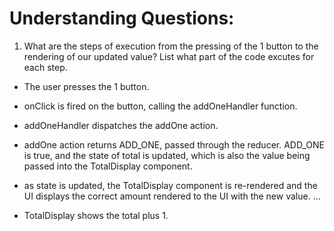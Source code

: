 # Understanding Questions:
1. What are the steps of execution from the pressing of the 1 button to the rendering of our updated value? List what part of the code excutes for each step.
* The user presses the 1 button.
* onClick is fired on the button, calling the addOneHandler function. 
* addOneHandler dispatches the addOne action.
* addOne action returns ADD_ONE, passed through the reducer. ADD_ONE is true, and the state of total is updated, which is also the value being passed into the TotalDisplay component.
* as state is updated, the TotalDisplay component is re-rendered and the UI displays the correct amount rendered to the UI with the new value.
...

* TotalDisplay shows the total plus 1.
